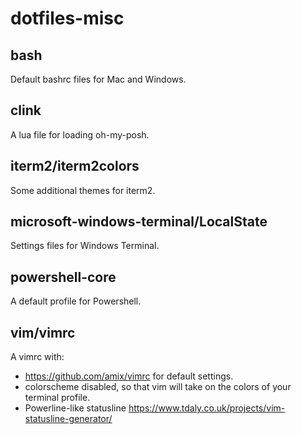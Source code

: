 # dotfiles-misc

## bash

Default bashrc files for Mac and Windows.

## clink

A lua file for loading oh-my-posh.

## iterm2/iterm2colors

Some additional themes for iterm2.

## microsoft-windows-terminal/LocalState

Settings files for Windows Terminal.

## powershell-core

A default profile for Powershell.

## vim/vimrc

A vimrc with:

* https://github.com/amix/vimrc for default settings.
* colorscheme disabled, so that vim will take on the colors of your terminal profile.
* Powerline-like statusline https://www.tdaly.co.uk/projects/vim-statusline-generator/

